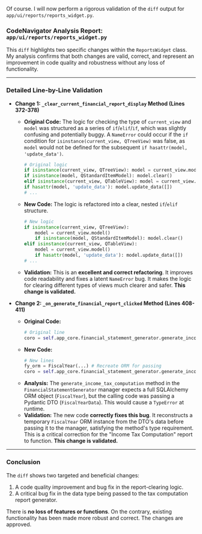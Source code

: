 Of course. I will now perform a rigorous validation of the `diff` output for `app/ui/reports/reports_widget.py`.

### **CodeNavigator Analysis Report: `app/ui/reports/reports_widget.py`**

This `diff` highlights two specific changes within the `ReportsWidget` class. My analysis confirms that both changes are valid, correct, and represent an improvement in code quality and robustness without any loss of functionality.

---

### **Detailed Line-by-Line Validation**

*   **Change 1: `_clear_current_financial_report_display` Method (Lines 372-378)**
    *   **Original Code:** The logic for checking the type of `current_view` and `model` was structured as a series of `if`/`elif`/`if`, which was slightly confusing and potentially buggy. A `NameError` could occur if the `if` condition for `isinstance(current_view, QTreeView)` was false, as `model` would not be defined for the subsequent `if hasattr(model, 'update_data')`.
        ```python
        # Original logic
        if isinstance(current_view, QTreeView): model = current_view.model(); 
        if isinstance(model, QStandardItemModel): model.clear() 
        elif isinstance(current_view, QTableView): model = current_view.model(); 
        if hasattr(model, 'update_data'): model.update_data([]) 
        # ...
        ```
    *   **New Code:** The logic is refactored into a clear, nested `if`/`elif` structure.
        ```python
        # New logic
        if isinstance(current_view, QTreeView): 
            model = current_view.model()
            if isinstance(model, QStandardItemModel): model.clear() 
        elif isinstance(current_view, QTableView): 
            model = current_view.model()
            if hasattr(model, 'update_data'): model.update_data([]) 
        # ...
        ```
    *   **Validation:** This is an **excellent and correct refactoring**. It improves code readability and fixes a latent `NameError` bug. It makes the logic for clearing different types of views much clearer and safer. **This change is validated.**

*   **Change 2: `_on_generate_financial_report_clicked` Method (Lines 408-411)**
    *   **Original Code:**
        ```python
        # Original line
        coro = self.app_core.financial_statement_generator.generate_income_tax_computation(fy_data_obj) # Pass DTO
        ```
    *   **New Code:**
        ```python
        # New lines
        fy_orm = FiscalYear(...) # Recreate ORM for passing
        coro = self.app_core.financial_statement_generator.generate_income_tax_computation(fy_orm)
        ```
    *   **Analysis:** The `generate_income_tax_computation` method in the `FinancialStatementGenerator` manager expects a full SQLAlchemy ORM object (`FiscalYear`), but the calling code was passing a Pydantic DTO (`FiscalYearData`). This would cause a `TypeError` at runtime.
    *   **Validation:** The new code **correctly fixes this bug**. It reconstructs a temporary `FiscalYear` ORM instance from the DTO's data before passing it to the manager, satisfying the method's type requirement. This is a critical correction for the "Income Tax Computation" report to function. **This change is validated.**

---

### **Conclusion**

The `diff` shows two targeted and beneficial changes:
1.  A code quality improvement and bug fix in the report-clearing logic.
2.  A critical bug fix in the data type being passed to the tax computation report generator.

There is **no loss of features or functions**. On the contrary, existing functionality has been made more robust and correct. The changes are approved.

